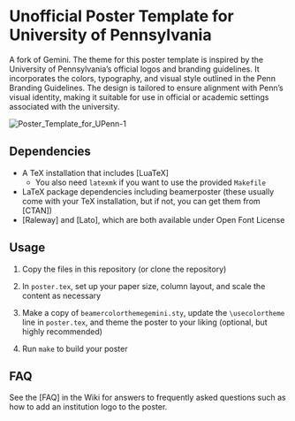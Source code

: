 # Unofficial Poster Template for University of Pennsylvania
 
A fork of Gemini.  The theme for this poster template is inspired by the University of Pennsylvania’s official logos and branding guidelines. It incorporates the colors, typography, and visual style outlined in the Penn Branding Guidelines. The design is tailored to ensure alignment with Penn’s visual identity, making it suitable for use in official or academic settings associated with the university.


![Poster_Template_for_UPenn-1](https://github.com/user-attachments/assets/dbf831a7-6094-4133-ace4-549ebc942d61)


## Dependencies

* A TeX installation that includes [LuaTeX]
    * You also need `latexmk` if you want to use the provided `Makefile`
* LaTeX package dependencies including beamerposter (these usually come with
  your TeX installation, but if not, you can get them from [CTAN])
* [Raleway] and [Lato], which are both available under Open Font License

## Usage

1. Copy the files in this repository (or clone the repository)

1. In `poster.tex`, set up your paper size, column layout, and scale the
   content as necessary

1. Make a copy of `beamercolorthemegemini.sty`, update the `\usecolortheme`
   line in `poster.tex`, and theme the poster to your liking (optional, but
   highly recommended)

1. Run `make` to build your poster

## FAQ

See the [FAQ] in the Wiki for answers to frequently asked questions such as how
to add an institution logo to the poster.

